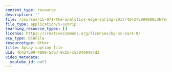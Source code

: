 ```yaml
---
content_type: resource
description: ''
file: /courses/15-071-the-analytics-edge-spring-2017/4b42759948005d679cbbc5504d94a7d3_Cks6Wn29TLg.vtt
file_type: application/x-subrip
learning_resource_types: []
license: https://creativecommons.org/licenses/by-nc-sa/4.0/
ocw_type: OCWFile
resourcetype: Other
title: 3play caption file
uid: 4b427599-4800-5d67-9cbb-c5504d94a7d3
video_metadata:
  youtube_id: null
---
```

